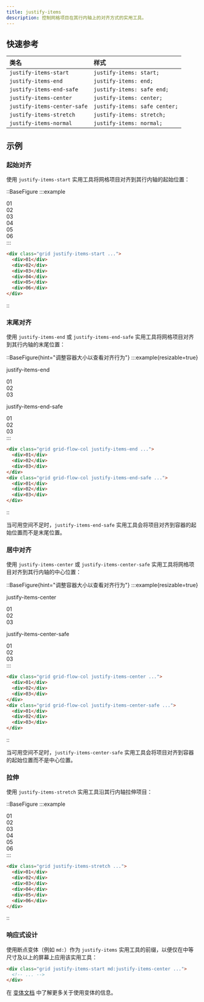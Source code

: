 ```yaml
---
title: justify-items
description: 控制网格项目在其行内轴上的对齐方式的实用工具。
---
```


## 快速参考

| 类名                    | 样式                        |
| :---------------------- | :-------------------------- |
| `justify-items-start`   | `justify-items: start;`     |
| `justify-items-end`     | `justify-items: end;`       |
| `justify-items-end-safe`| `justify-items: safe end;`  |
| `justify-items-center`  | `justify-items: center;`    |
| `justify-items-center-safe` | `justify-items: safe center;` |
| `justify-items-stretch` | `justify-items: stretch;`   |
| `justify-items-normal`  | `justify-items: normal;`    |

## 示例

### 起始对齐

使用 `justify-items-start` 实用工具将网格项目对齐到其行内轴的起始位置：

::BaseFigure
:::example
<div class="grid grid-cols-3 gap-4 font-mono text-sm leading-6 font-bold text-white">
  <div class="grid rounded-lg">
    <Stripes border class="col-start-1 row-start-1 rounded-lg"></Stripes>
    <div class="col-start-1 row-start-1 flex size-14 items-center justify-center justify-self-start rounded-lg bg-sky-500">
      01
    </div>
  </div>
  <div class="grid rounded-lg">
    <Stripes border class="col-start-1 row-start-1 rounded-lg"></Stripes>
    <div class="col-start-1 row-start-1 flex size-14 items-center justify-center justify-self-start rounded-lg bg-sky-500">
      02
    </div>
  </div>
  <div class="grid rounded-lg">
    <Stripes border class="col-start-1 row-start-1 rounded-lg"></Stripes>
    <div class="col-start-1 row-start-1 flex size-14 items-center justify-center justify-self-start rounded-lg bg-sky-500">
      03
    </div>
  </div>
  <div class="grid rounded-lg">
    <Stripes border class="col-start-1 row-start-1 rounded-lg"></Stripes>
    <div class="col-start-1 row-start-1 flex size-14 items-center justify-center justify-self-start rounded-lg bg-sky-500">
      04
    </div>
  </div>
  <div class="grid rounded-lg">
    <Stripes border class="col-start-1 row-start-1 rounded-lg"></Stripes>
    <div class="col-start-1 row-start-1 flex size-14 items-center justify-center justify-self-start rounded-lg bg-sky-500">
      05
    </div>
  </div>
  <div class="grid rounded-lg">
    <Stripes border class="col-start-1 row-start-1 rounded-lg"></Stripes>
    <div class="col-start-1 row-start-1 flex size-14 items-center justify-center justify-self-start rounded-lg bg-sky-500">
      06
    </div>
  </div>
</div>
:::

```html
<div class="grid justify-items-start ...">
  <div>01</div>
  <div>02</div>
  <div>03</div>
  <div>04</div>
  <div>05</div>
  <div>06</div>
</div>
```
::

### 末尾对齐

使用 `justify-items-end` 或 `justify-items-end-safe` 实用工具将网格项目对齐到其行内轴的末尾位置：

::BaseFigure{hint="调整容器大小以查看对齐行为"}
:::example{resizable=true}
<div class="grid grid-cols-1 gap-8">
  <div>
    <p class="text-center font-mono text-xs font-medium text-gray-500 dark:text-gray-400">justify-items-end</p>
    <div class="mt-4 grid auto-rows-fr grid-cols-3 justify-items-stretch gap-10 text-center font-mono text-sm leading-6 font-bold text-white">
      <div class="grid grid-cols-1 justify-items-end">
        <Stripes border class="col-start-1 row-start-1 justify-self-stretch rounded-lg"></Stripes>
        <div class="col-start-1 row-start-1 size-14 rounded-lg bg-blue-500 p-4">01</div>
      </div>
      <div class="grid grid-cols-1 justify-items-end">
        <Stripes border class="col-start-1 row-start-1 justify-self-stretch rounded-lg"></Stripes>
        <div class="col-start-1 row-start-1 size-14 rounded-lg bg-blue-500 p-4">02</div>
      </div>
      <div class="grid grid-cols-1 justify-items-end">
        <Stripes border class="col-start-1 row-start-1 justify-self-stretch rounded-lg"></Stripes>
        <div class="col-start-1 row-start-1 size-14 rounded-lg bg-blue-500 p-4">03</div>
      </div>
    </div>
  </div>
  <div>
    <p class="text-center font-mono text-xs font-medium text-gray-500 dark:text-gray-400">
      justify-items-end-safe
    </p>
    <div class="mt-4 grid auto-rows-fr grid-cols-3 justify-items-stretch gap-10 text-center font-mono text-sm leading-6 font-bold text-white">
      <div class="grid grid-cols-1 justify-items-end-safe">
        <Stripes border class="col-start-1 row-start-1 justify-self-stretch rounded-lg"></Stripes>
        <div class="col-start-1 row-start-1 size-14 rounded-lg bg-purple-500 p-4">01</div>
      </div>
      <div class="grid grid-cols-1 justify-items-end-safe">
        <Stripes border class="col-start-1 row-start-1 justify-self-stretch rounded-lg"></Stripes>
        <div class="col-start-1 row-start-1 size-14 rounded-lg bg-purple-500 p-4">02</div>
      </div>
      <div class="grid grid-cols-1 justify-items-end-safe">
        <Stripes border class="col-start-1 row-start-1 justify-self-stretch rounded-lg"></Stripes>
        <div class="col-start-1 row-start-1 size-14 rounded-lg bg-purple-500 p-4">03</div>
      </div>
    </div>
  </div>
</div>
:::

```html
<div class="grid grid-flow-col justify-items-end ...">
  <div>01</div>
  <div>02</div>
  <div>03</div>
</div>
<div class="grid grid-flow-col justify-items-end-safe ...">
  <div>01</div>
  <div>02</div>
  <div>03</div>
</div>
```
::

当可用空间不足时，`justify-items-end-safe` 实用工具会将项目对齐到容器的起始位置而不是末尾位置。

### 居中对齐

使用 `justify-items-center` 或 `justify-items-center-safe` 实用工具将网格项目对齐到其行内轴的中心位置：

::BaseFigure{hint="调整容器大小以查看对齐行为"}
:::example{resizable=true}
<div class="grid grid-cols-1 gap-8">
  <div>
    <p class="text-center font-mono text-xs font-medium text-gray-500 dark:text-gray-400">
      justify-items-center
    </p>
    <div class="mt-4 grid auto-rows-fr grid-cols-3 justify-items-stretch gap-10 text-center font-mono text-sm leading-6 font-bold text-white">
      <div class="grid grid-cols-1 justify-items-center">
        <Stripes border class="col-start-1 row-start-1 justify-self-stretch rounded-lg"></Stripes>
        <div class="col-start-1 row-start-1 size-14 rounded-lg bg-indigo-500 p-4">01</div>
      </div>
      <div class="grid grid-cols-1 justify-items-center">
        <Stripes border class="col-start-1 row-start-1 justify-self-stretch rounded-lg"></Stripes>
        <div class="col-start-1 row-start-1 size-14 rounded-lg bg-indigo-500 p-4">02</div>
      </div>
      <div class="grid grid-cols-1 justify-items-center">
        <Stripes border class="col-start-1 row-start-1 justify-self-stretch rounded-lg"></Stripes>
        <div class="col-start-1 row-start-1 size-14 rounded-lg bg-indigo-500 p-4">03</div>
      </div>
    </div>
  </div>
  <div>
    <p class="text-center font-mono text-xs font-medium text-gray-500 dark:text-gray-400">
      justify-items-center-safe
    </p>
    <div class="mt-4 grid auto-rows-fr grid-cols-3 justify-items-stretch gap-10 text-center font-mono text-sm leading-6 font-bold text-white">
      <div class="grid grid-cols-1 justify-items-center-safe">
        <Stripes border class="col-start-1 row-start-1 justify-self-stretch rounded-lg"></Stripes>
        <div class="col-start-1 row-start-1 size-14 rounded-lg bg-fuchsia-500 p-4">01</div>
      </div>
      <div class="grid grid-cols-1 justify-items-center-safe">
        <Stripes border class="col-start-1 row-start-1 justify-self-stretch rounded-lg"></Stripes>
        <div class="col-start-1 row-start-1 size-14 rounded-lg bg-fuchsia-500 p-4">02</div>
      </div>
      <div class="grid grid-cols-1 justify-items-center-safe">
        <Stripes border class="col-start-1 row-start-1 justify-self-stretch rounded-lg"></Stripes>
        <div class="col-start-1 row-start-1 size-14 rounded-lg bg-fuchsia-500 p-4">03</div>
      </div>
    </div>
  </div>
</div>
:::

```html
<div class="grid grid-flow-col justify-items-center ...">
  <div>01</div>
  <div>02</div>
  <div>03</div>
</div>
<div class="grid grid-flow-col justify-items-center-safe ...">
  <div>01</div>
  <div>02</div>
  <div>03</div>
</div>
```
::

当可用空间不足时，`justify-items-center-safe` 实用工具会将项目对齐到容器的起始位置而不是中心位置。

### 拉伸

使用 `justify-items-stretch` 实用工具沿其行内轴拉伸项目：

::BaseFigure
:::example
<div class="grid grid-cols-1">
  <Stripes border class="col-start-1 row-start-1 rounded-lg"></Stripes>
  <div class="col-start-1 row-start-1 grid grid-cols-3 justify-items-stretch gap-4 font-mono text-sm leading-6 font-bold text-white">
    <div class="flex h-14 items-center justify-center rounded-lg bg-blue-500">01</div>
    <div class="flex h-14 items-center justify-center rounded-lg bg-blue-500">02</div>
    <div class="flex h-14 items-center justify-center rounded-lg bg-blue-500">03</div>
    <div class="flex h-14 items-center justify-center rounded-lg bg-blue-500">04</div>
    <div class="flex h-14 items-center justify-center rounded-lg bg-blue-500">05</div>
    <div class="flex h-14 items-center justify-center rounded-lg bg-blue-500">06</div>
  </div>
</div>
:::

```html
<div class="grid justify-items-stretch ...">
  <div>01</div>
  <div>02</div>
  <div>03</div>
  <div>04</div>
  <div>05</div>
  <div>06</div>
</div>
```
::

### 响应式设计

使用断点变体（例如 `md:`）作为 `justify-items` 实用工具的前缀，以便仅在中等尺寸及以上的屏幕上应用该实用工具：

```html
<div class="grid justify-items-start md:justify-items-center ...">
  <!-- ... -->
</div>
```

在 [变体文档](https://tailwindcss.com/docs/responsive-design) 中了解更多关于使用变体的信息。
